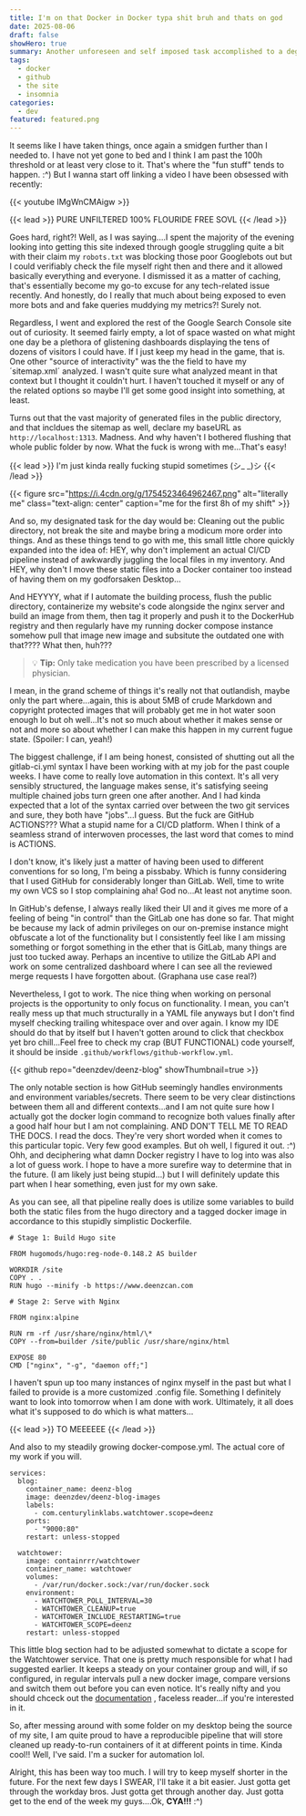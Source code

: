 ```yaml
---
title: I'm on that Docker in Docker typa shit bruh and thats on god
date: 2025-08-06
draft: false
showHero: true
summary: Another unforeseen and self imposed task accomplished to a degree that actually leaves me satisfied.
tags:
  - docker
  - github
  - the site
  - insomnia
categories:
  - dev
featured: featured.png
---
```

It seems like I have taken things, once again a smidgen further than I needed to. I have not yet gone to bed and I think I am past the 100h threshold or at least very close to it. That's where the "fun stuff" tends to happen. :^)
But I wanna start off linking a video I have been obsessed with recently:

{{< youtube IMgWnCMAigw >}}

{{< lead >}}
PURE UNFILTERED 100% FLOURIDE FREE SOVL
{{< /lead >}}

Goes hard, right?! Well, as I was saying....I spent the majority of the evening looking into getting this site indexed through google struggling quite a bit with their claim my `robots.txt` was blocking those poor Googlebots out but I could verifiably check the file myself right then and there and it allowed basically everything and everyone. I dismissed it as a matter of caching, that's essentially become my go-to excuse for any tech-related issue recently. And honestly, do I really that much about being exposed to even more bots and and fake queries muddying my metrics?! Surely not.

Regardless, I went and explored the rest of the Google Search Console site out of curiosity. It seemed fairly empty, a lot of space wasted on what might one day be a plethora of glistening dashboards displaying the tens of dozens of visitors I could have. If I just keep my head in the game, that is. One other "source of interactivity" was the the field to have my ´sitemap.xml´ analyzed. I wasn't quite sure what analyzed meant in that context but I thought it couldn't hurt. I haven't touched it myself or any of the related options so maybe I'll get some good insight into something, at least.

Turns out that the vast majority of generated files in the public directory, and that incldues the sitemap as well, declare my baseURL as `http://localhost:1313`. Madness. And why haven't I bothered flushing that whole public folder by now. What the fuck is wrong with me...That's easy!

{{< lead >}}
I'm just kinda really fucking stupid sometimes (シ_ _)シ
{{< /lead >}}

{{< figure
    src="https://i.4cdn.org/g/1754523464962467.png"
    alt="literally me"
    class="text-align: center"
    caption="me for the first 8h of my shift"
    >}}

And so, my designated task for the day would be: Cleaning out the public directory, not break the site and maybe bring a modicum more order into things. And as these things tend to go with me, this small little chore quickly expanded into the idea of: HEY, why don't implement an actual CI/CD pipeline instead of awkwardly juggling the local files in my inventory. And HEY, why don't I move these static files into a Docker container too instead of having them on my godforsaken Desktop...

And HEYYYY, what if I automate the building process, flush the public directory, containerize my website's code alongside the nginx server and build an image from them, then tag it properly and push it to the DockerHub registry and then regularly have my running docker compose instance somehow pull that image new image and subsitute the outdated one with that???? What then, huh???

> :bulb: **Tip:** Only take medication you have been prescribed by a licensed physician.

I mean, in the grand scheme of things it's really not that outlandish, maybe only the part where...again, this is about 5MB of crude Markdown and copyright protected images that will probably get me in hot water soon enough lo but oh well...It's not so much about whether it makes sense or not and more so about whether I can make this happen in my current fugue state. (Spoiler: I can, yeah!)

The biggest challenge, if I am being honest, consisted of shutting out all the gitlab-ci.yml syntax I have been working with at my job for the past couple weeks. I have come to really love automation in this context. It's all very sensibly structured, the language makes sense, it's satisfying seeing multiple chained jobs turn green one after another. And I had kinda expected that a lot of the syntax carried over between the two git services and sure, they both have "jobs"...I guess. But the fuck are GitHub ACTIONS??? What a stupid name for a CI/CD platform. When I think of a seamless strand of interwoven processes, the last word that comes to mind is ACTIONS.

I don't know, it's likely just a matter of having been used to different conventions for so long, I'm being a pissbaby. Which is funny considering that I used GitHub for considerably longer than GitLab. Well, time to write my own VCS so I stop complaining aha! God no...At least not anytime soon.

In GitHub's defense, I always really liked their UI and it gives me more of a feeling of being "in control" than the GitLab one has done so far. That might be because my lack of admin privileges on our on-premise instance might obfuscate a lot of the functionality but I consistently feel like I am missing something or forgot something in the ether that is GitLab, many things are just too tucked away. Perhaps an incentive to utilize the GitLab API and work on some centralized dashboard where I can see all the reviewed merge requests I have forgotten about. (Graphana use case real?)

Nevertheless, I got to work. The nice thing when working on personal projects is the opportunity to only focus on functionality. I mean, you can't really mess up that much structurally in a YAML file anyways but I don't find myself checking trailing whitespace over and over again. I know my IDE should do that by itself but I haven't gotten around to click that checkbox yet bro chill...Feel free to check my crap (BUT FUNCTIONAL) code yourself, it should be inside `.github/workflows/github-workflow.yml`.

{{< github repo="deenzdev/deenz-blog" showThumbnail=true >}}

The only notable section is how GitHub seemingly handles environments and environment variables/secrets. There seem to be very clear distinctions between them all and different contexts...and I am not quite sure how I actually got the docker login command to recognize both values finally after a good half hour but I am not complaining. AND DON'T TELL ME TO READ THE DOCS. I read the docs. They're very short worded when it comes to this particular topic. Very few good examples. But oh well, I figured it out. :^)
Ohh, and deciphering what damn Docker registry I have to log into was also a lot of guess work. I hope to have a more surefire way to determine that in the future. (I am likely just being stupid...) but I will definitely update this part when I hear something, even just for my own sake.

As you can see, all that pipeline really does is utilize some variables to build both the static files from the hugo directory and a tagged docker image in accordance to this stupidly simplistic Dockerfile.

```
# Stage 1: Build Hugo site

FROM hugomods/hugo:reg-node-0.148.2 AS builder

WORKDIR /site
COPY . .
RUN hugo --minify -b https://www.deenzcan.com

# Stage 2: Serve with Nginx

FROM nginx:alpine

RUN rm -rf /usr/share/nginx/html/\*
COPY --from=builder /site/public /usr/share/nginx/html

EXPOSE 80
CMD ["nginx", "-g", "daemon off;"]
```

I haven't spun up too many instances of nginx myself in the past but what I failed to provide is a more customized .config file. Something I definitely want to look into tomorrow when I am done with work.
Ultimately, it all does what it's supposed to do which is what matters...

{{< lead >}}
TO MEEEEEE
{{< /lead >}}

And also to my steadily growing docker-compose.yml. The actual core of my work if you will.

```
services:
  blog:
    container_name: deenz-blog
    image: deenzdev/deenz-blog-images
    labels:
      - com.centurylinklabs.watchtower.scope=deenz
    ports:
      - "9000:80"
    restart: unless-stopped

  watchtower:
    image: containrrr/watchtower
    container_name: watchtower
    volumes:
      - /var/run/docker.sock:/var/run/docker.sock
    environment:
      - WATCHTOWER_POLL_INTERVAL=30
      - WATCHTOWER_CLEANUP=true
      - WATCHTOWER_INCLUDE_RESTARTING=true
      - WATCHTOWER_SCOPE=deenz
    restart: unless-stopped
```

This little blog section had to be adjusted somewhat to dictate a scope for the Watchtower service.
That one is pretty much responsible for what I had suggested earlier. It keeps a steady on your container group and will, if so configured, in regular intervals pull a new docker image, compare versions and switch them out before you can even notice. It's really nifty and you should chceck out the [documentation](https://containrrr.dev/watchtower/) , faceless reader...if you're interested in it.

So, after messing around with some folder on my desktop being the source of my site, I am quite proud to have a reproducible pipeline that will store cleaned up ready-to-run containers of it at different points in time. Kinda cool!! Well,  I've said. I'm a sucker for automation lol.

Alright, this has been way too much. I will try to keep myself shorter in the future. For the next few days I SWEAR, I'll take it a bit easier. Just gotta get through the workday bros. Just gotta get through another day. Just gotta get to the end of the week my guys....Ok, **CYA!!!** :^)
